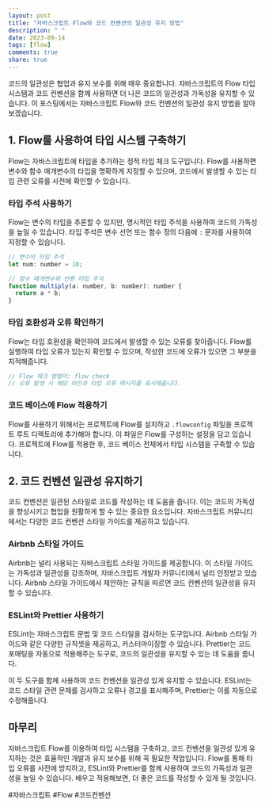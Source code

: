 ```yaml
---
layout: post
title: "자바스크립트 Flow와 코드 컨벤션의 일관성 유지 방법"
description: " "
date: 2023-09-14
tags: [flow]
comments: true
share: true
---
```


코드의 일관성은 협업과 유지 보수를 위해 매우 중요합니다. 자바스크립트의 Flow 타입 시스템과 코드 컨벤션을 함께 사용하면 더 나은 코드의 일관성과 가독성을 유지할 수 있습니다. 이 포스팅에서는 자바스크립트 Flow와 코드 컨벤션의 일관성 유지 방법을 알아보겠습니다.

## 1. Flow를 사용하여 타입 시스템 구축하기

Flow는 자바스크립트에 타입을 추가하는 정적 타입 체크 도구입니다. Flow를 사용하면 변수와 함수 매개변수의 타입을 명확하게 지정할 수 있으며, 코드에서 발생할 수 있는 타입 관련 오류를 사전에 확인할 수 있습니다.

### 타입 주석 사용하기

Flow는 변수의 타입을 추론할 수 있지만, 명시적인 타입 주석을 사용하여 코드의 가독성을 높일 수 있습니다. 타입 주석은 변수 선언 또는 함수 정의 다음에 `:` 문자를 사용하여 지정할 수 있습니다.

```javascript
// 변수의 타입 주석
let num: number = 10;

// 함수 매개변수와 반환 타입 주석
function multiply(a: number, b: number): number {
  return a * b;
}
```

### 타입 호환성과 오류 확인하기

Flow는 타입 호환성을 확인하여 코드에서 발생할 수 있는 오류를 찾아줍니다. Flow를 실행하여 타입 오류가 있는지 확인할 수 있으며, 작성한 코드에 오류가 있으면 그 부분을 지적해줍니다.

```javascript
// Flow 체크 명령어: flow check
// 오류 발생 시 해당 라인과 타입 오류 메시지를 표시해줍니다.
```

### 코드 베이스에 Flow 적용하기

Flow를 사용하기 위해서는 프로젝트에 Flow를 설치하고 `.flowconfig` 파일을 프로젝트 루트 디렉토리에 추가해야 합니다. 이 파일은 Flow를 구성하는 설정을 담고 있습니다. 프로젝트에 Flow를 적용한 후, 코드 베이스 전체에서 타입 시스템을 구축할 수 있습니다.

## 2. 코드 컨벤션 일관성 유지하기

코드 컨벤션은 일관된 스타일로 코드를 작성하는 데 도움을 줍니다. 이는 코드의 가독성을 향상시키고 협업을 원활하게 할 수 있는 중요한 요소입니다. 자바스크립트 커뮤니티에서는 다양한 코드 컨벤션 스타일 가이드를 제공하고 있습니다.

### Airbnb 스타일 가이드

Airbnb는 널리 사용되는 자바스크립트 스타일 가이드를 제공합니다. 이 스타일 가이드는 가독성과 일관성을 강조하며, 자바스크립트 개발자 커뮤니티에서 널리 인정받고 있습니다. Airbnb 스타일 가이드에서 제안하는 규칙을 따르면 코드 컨벤션의 일관성을 유지할 수 있습니다.

### ESLint와 Prettier 사용하기

ESLint는 자바스크립트 문법 및 코드 스타일을 검사하는 도구입니다. Airbnb 스타일 가이드와 같은 다양한 규칙셋을 제공하고, 커스터마이징할 수 있습니다. Prettier는 코드 포매팅을 자동으로 적용해주는 도구로, 코드의 일관성을 유지할 수 있는 데 도움을 줍니다.

이 두 도구를 함께 사용하여 코드 컨벤션을 일관성 있게 유지할 수 있습니다. ESLint는 코드 스타일 관련 문제를 검사하고 오류나 경고를 표시해주며, Prettier는 이를 자동으로 수정해줍니다.

## 마무리

자바스크립트 Flow를 이용하여 타입 시스템을 구축하고, 코드 컨벤션을 일관성 있게 유지하는 것은 효율적인 개발과 유지 보수를 위해 꼭 필요한 작업입니다. Flow를 통해 타입 오류를 사전에 방지하고, ESLint와 Prettier를 함께 사용하여 코드의 가독성과 일관성을 높일 수 있습니다. 배우고 적용해보면, 더 좋은 코드를 작성할 수 있게 될 것입니다.

#자바스크립트 #Flow #코드컨벤션